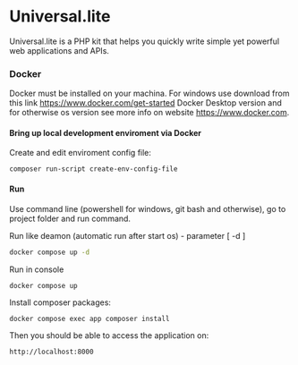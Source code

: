 # Universal.lite

Universal.lite is a PHP kit that helps you quickly write simple yet powerful web applications and APIs.

### Docker

Docker must be installed on your machina. For windows use download from this link https://www.docker.com/get-started Docker Desktop version 
and for otherwise os version see more info on website https://www.docker.com.

#### Bring up local development enviroment via Docker

Create and edit enviroment config file:

```shell
composer run-script create-env-config-file
```

#### Run

Use command line (powershell for windows, git bash and otherwise),
go to project folder and run command.

Run like deamon (automatic run after start os) - parameter [ -d ]

```bash
docker compose up -d
```

Run in console

```bash
docker compose up
```

Install composer packages:

```shell
docker compose exec app composer install
```

Then you should be able to access the application on:

```shell
http://localhost:8000
```
